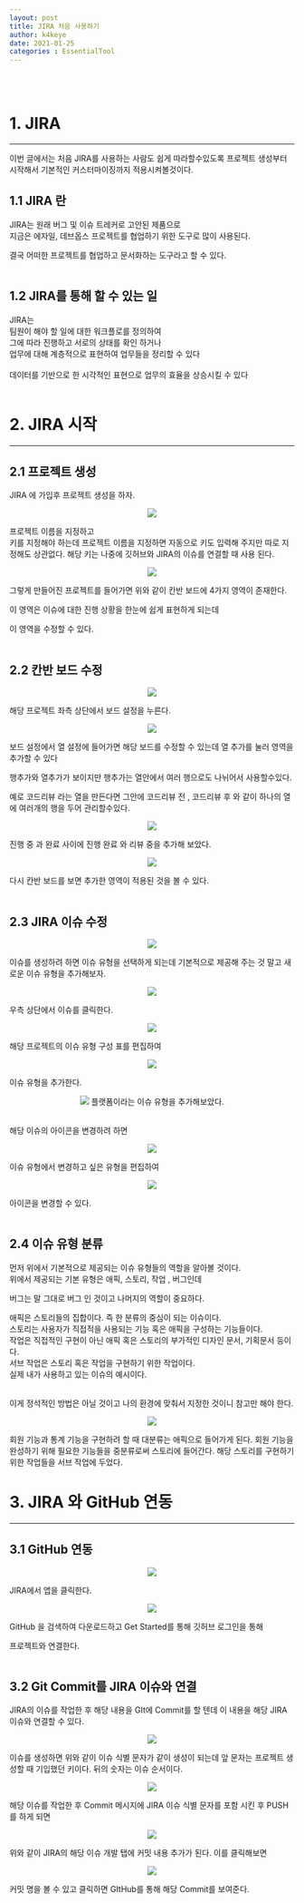 ```yaml
---
layout: post
title: JIRA 처음 사용하기
author: k4keye
date: 2021-01-25
categories : EssentialTool
---
```

<br/>
<br/>

# 1. JIRA
___
이번 글에서는 처음 JIRA를 사용하는 사람도 쉽게 따라할수있도록
프로젝트 생성부터 시작해서 기본적인 커스터마이징까지 적용시켜볼것이다.

## **1.1 JIRA 란**<br/>
JIRA는 원래 버그 및 이슈 트레커로 고안된 제품으로<br/>
지금은 에자일, 데브옵스 프로젝트를 협업하기 위한 도구로 많이 사용된다.<br/>

결국 어떠한 프로젝트를 협업하고 문서화하는 도구라고 할 수 있다.
<br/><br/>

## **1.2 JIRA를 통해 할 수 있는 일**<br/>

JIRA는<br/>
팀원이 해야 할 일에 대한 워크플로를 정의하여<br/>
그에 따라 진행하고 서로의 상태를 확인 하거나<br/>
업무에 대해 계층적으로 표현하여 업무들을 정리할 수 있다<br/>
<br/>
데이터를 기반으로 한 시각적인 표현으로 업무의 효율을 상승시킬 수 있다<br/><br/>

# 2. JIRA 시작
___

## **2.1 프로젝트 생성**<br/>

JIRA 에 가입후 프로젝트 생성을 하자.
<p align="center">
    <img src="https://github.com/k4keye/k4keye.github.io/blob/master/images/JIRA/1.png?raw=true"/>
</p>


프로젝트 이름을 지정하고<br/>
키를 지정해야 하는데 프로젝트 이름을 지정하면 자동으로 키도 입력해 주지만
따로 지정해도 상관없다. 해당 키는 나중에 깃허브와 JIRA의 이슈를 연결할 때 사용 된다.<br/>

<p align="center">
    <img src="https://github.com/k4keye/k4keye.github.io/blob/master/images/JIRA/2.png?raw=true"/>
</p>

그렇게 만들어진 프로젝트를 들어가면 위와 같이 칸반 보드에 4가지 영역이 존재한다.<br/>

이 영역은 이슈에 대한 진행 상황을 한눈에 쉽게 표현하게 되는데

이 영역을 수정할 수 있다.<br/><br/>


## **2.2 칸반 보드 수정**<br/>
<p align="center">
    <img src="https://github.com/k4keye/k4keye.github.io/blob/master/images/JIRA/3.png?raw=true"/>
</p>

해당 프로젝트 좌측 상단에서 보드 설정을 누른다.

<p align="center">
    <img src="https://github.com/k4keye/k4keye.github.io/blob/master/images/JIRA/4.png?raw=true"/>
</p>

보드 설정에서 열 설정에 들어가면 해당 보드를 수정할 수 있는데
열 추가를 눌러 영역을 추가할 수 있다<br/>

행추가와 열추가가 보이지만
행추가는 열안에서 여러 행으로도 나뉘어서 사용할수있다.<br/>

예로 코드리뷰 라는 열을 만든다면
그안에 코드리뷰 전 , 코드리뷰 후 와 같이 하나의 열에 여러개의 행을 두어 관리할수있다.<br/>


<p align="center">
    <img src="https://github.com/k4keye/k4keye.github.io/blob/master/images/JIRA/5.png?raw=true"/>
</p>

진행 중 과 완료 사이에
진행 완료 와 리뷰 중을 추가해 보았다.<br/>

<p align="center">
    <img src="https://github.com/k4keye/k4keye.github.io/blob/master/images/JIRA/6.png?raw=true"/>
</p>

다시 칸반 보드를 보면 추가한 영역이 적용된 것을 볼 수 있다.
<br/><br/>

## **2.3 JIRA 이슈 수정**<br/>

<p align="center">
    <img src="https://github.com/k4keye/k4keye.github.io/blob/master/images/JIRA/7.png?raw=true"/>
</p>


이슈를 생성하려 하면 이슈 유형을 선택하게 되는데
기본적으로 제공해 주는 것 말고 새로운 이슈 유형을 추가해보자.

<p align="center">
    <img src="https://github.com/k4keye/k4keye.github.io/blob/master/images/JIRA/8.png?raw=true"/>
</p>

우측 상단에서 이슈를 클릭한다.

<p align="center">
    <img src="https://github.com/k4keye/k4keye.github.io/blob/master/images/JIRA/9.png?raw=true"/>
</p>

해당 프로젝트의 이슈 유형 구성 표를 편집하여
<p align="center">
    <img src="https://github.com/k4keye/k4keye.github.io/blob/master/images/JIRA/10.png?raw=true"/>
</p>

이슈 유형을 추가한다.


<p align="center">
    <img src="https://github.com/k4keye/k4keye.github.io/blob/master/images/JIRA/11.png?raw=true"/>
플랫폼이라는 이슈 유형을 추가해보았다.<br/><br/>

해당 이슈의 아이콘을 변경하려 하면

<p align="center">
    <img src="https://github.com/k4keye/k4keye.github.io/blob/master/images/JIRA/12.png?raw=true"/>

이슈 유형에서 변경하고 싶은 유형을 편집하여

<p align="center">
    <img src="https://github.com/k4keye/k4keye.github.io/blob/master/images/JIRA/13.png?raw=true"/>

아이콘을 변경할 수 있다.
<br/><br/>

## **2.4 이슈 유형 분류**<br/>

먼저 위에서 기본적으로 제공되는 이슈 유형들의 역할을 알아볼 것이다.<br/>
위에서 제공되는 기본 유형은
애픽, 스토리, 작업 , 버그인데<br/>

버그는 말 그대로 버그 인 것이고
나머지의 역할이 중요하다.<br/>

애픽은 스토리들의 집합이다. 즉 한 분류의 중심이 되는 이슈이다.<br/>
스토리는 사용자가 직접적을 사용되는 기능 혹은 애픽을 구성하는 기능들이다.<br/>
작업은 직접적인 구현이 아닌 애픽 혹은 스토리의 부가적인 디자인 문서, 기획문서 등이다.<br/>
서브 작업은 스토리 혹은 작업을 구현하기 위한 작업이다.<br/>
실제 내가 사용하고 있는 이슈의 예시이다.<br/><br/>

이게 정석적인 방법은 아닐 것이고 나의 환경에 맞춰서 지정한 것이니 참고만 해야 한다.<br/>

<p align="center">
    <img src="https://github.com/k4keye/k4keye.github.io/blob/master/images/JIRA/14.png?raw=true"/>


회원 기능과 통계 기능을 구현하려 할 때
대분류는 애픽으로 들어가게 된다.
회원 기능을 완성하기 위해 필요한 기능들을
중분류로써 스토리에 들어간다.
해당 스토리를 구현하기 위한 작업들을 서브 작업에 두었다.


# 3. JIRA 와 GitHub 연동
___

## **3.1 GitHub 연동**<br/>

<p align="center">
    <img src="https://github.com/k4keye/k4keye.github.io/blob/master/images/JIRA/15.png?raw=true"/>

JIRA에서 앱을 클릭한다.

<p align="center">
    <img src="https://github.com/k4keye/k4keye.github.io/blob/master/images/JIRA/16.png?raw=true"/>


GitHub 을 검색하여 다운로드하고 Get Started를 통해 깃허브 로그인을 통해

프로젝트와 연결한다.<br/><br/>

## **3.2 Git Commit를 JIRA 이슈와 연결**<br/>

JIRA의 이슈를 작업한 후 해당 내용을 GIt에 Commit를 할 텐데
이 내용을 해당 JIRA 이슈와 연결할 수 있다.
<p align="center">
    <img src="https://github.com/k4keye/k4keye.github.io/blob/master/images/JIRA/17.png?raw=true"/>

이슈를 생성하면 위와 같이
이슈 식별 문자가 같이 생성이 되는데
앞 문자는 프로젝트 생성할 때 기입했던 키이다.
뒤의 숫자는 이슈 순서이다.

<p align="center">
    <img src="https://github.com/k4keye/k4keye.github.io/blob/master/images/JIRA/18.png?raw=true"/>

해당 이슈를 작업한 후 Commit 메시지에 JIRA 이슈 식별 문자를 포함 시킨 후 PUSH를 하게 되면

<p align="center">
    <img src="https://github.com/k4keye/k4keye.github.io/blob/master/images/JIRA/19.png?raw=true"/>

위와 같이 JIRA의 해당 이슈 개발 탭에 커밋 내용 추가가 된다.
이를 클릭해보면
<p align="center">
    <img src="https://github.com/k4keye/k4keye.github.io/blob/master/images/JIRA/12.png?raw=true"/>

커밋 명을 볼 수 있고 클릭하면 GItHub를 통해 해당 Commit를 보여준다.